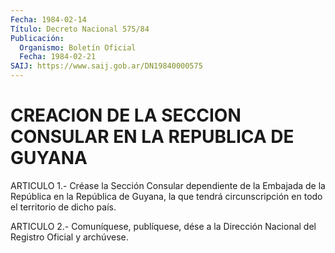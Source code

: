 ```yaml
---
Fecha: 1984-02-14
Título: Decreto Nacional 575/84
Publicación:
  Organismo: Boletín Oficial
  Fecha: 1984-02-21
SAIJ: https://www.saij.gob.ar/DN19840000575
---
```

# CREACION DE LA SECCION CONSULAR EN LA REPUBLICA DE GUYANA

<a id="1"></a>
ARTICULO  1.-  Créase  la  Sección  Consular dependiente de la Embajada de la República en la República de  Guyana,  la que tendrá circunscripción en todo el territorio de dicho país.

<a id="2"></a>
ARTICULO  2.-  Comuníquese,  publíquese,  dése  a la Dirección Nacional del Registro Oficial y archúvese.